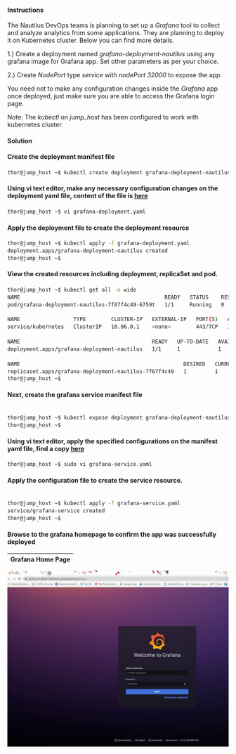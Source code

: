 #### Instructions

The Nautilus DevOps teams is planning to set up a *Grafana* tool to collect and analyze analytics from some applications. They are planning to deploy it on Kubernetes cluster. Below you can find more details.



1.) Create a deployment named *grafana-deployment-nautilus* using any grafana image for Grafana app. Set other parameters as per your choice.

2.) Create *NodePort* type *service* with *nodePort 32000* to expose the app.

You need not to make any configuration changes inside the *Grafana* app once deployed, just make sure you are able to access the Grafana login page.

Note: The *kubectl* on *jump_host* has been configured to work with kubernetes cluster.


#### Solution

#### Create the deployment manifest file
```bash
thor@jump_host ~$ kubectl create deployment grafana-deployment-nautilus --image=grafana/grafana --dry-run=client -o yaml > grafana-deployment.yaml
```

#### Using vi text editor, make any necessary configuration changes on the deployment yaml file, content of the file is [here](grafana-deployment.yaml)

```bash
thor@jump_host ~$ vi grafana-deployment.yaml 
````
       
#### Apply the deployment file to create the deployment resource
```bash
thor@jump_host ~$ kubectl apply -f grafana-deployment.yaml 
deployment.apps/grafana-deployment-nautilus created
thor@jump_host ~$ 
```

#### View the created resources including deployment, replicaSet and pod.
```bash
thor@jump_host ~$ kubectl get all -o wide
NAME                                              READY   STATUS    RESTARTS   AGE   IP           NODE                      NOMINATED NODE   READINESS GATES
pod/grafana-deployment-nautilus-7f67f4c49-6759t   1/1     Running   0          28s   10.244.0.5   kodekloud-control-plane   <none>           <none>

NAME                 TYPE        CLUSTER-IP   EXTERNAL-IP   PORT(S)   AGE    SELECTOR
service/kubernetes   ClusterIP   10.96.0.1    <none>        443/TCP   102m   <none>

NAME                                          READY   UP-TO-DATE   AVAILABLE   AGE   CONTAINERS   IMAGES            SELECTOR
deployment.apps/grafana-deployment-nautilus   1/1     1            1           28s   grafana      grafana/grafana   app=grafana-deployment-nautilus

NAME                                                    DESIRED   CURRENT   READY   AGE   CONTAINERS   IMAGES            SELECTOR
replicaset.apps/grafana-deployment-nautilus-7f67f4c49   1         1         1       28s   grafana      grafana/grafana   app=grafana-deployment-nautilus,pod-template-hash=7f67f4c49
thor@jump_host ~$ 
```

#### Next, create the grafana service manifest file

```bash

thor@jump_host ~$ kubectl expose deployment grafana-deployment-nautilus --type=NodePort  --port=3000 --name=grafana-service --dry-run=client -o yaml > grafana-service.yaml
thor@jump_host ~$ 
```

#### Using vi text editor, apply the specified configurations on the manifest yaml file, find a copy [here](grafana-service.yaml)

```bash
thor@jump_host ~$ sudo vi grafana-service.yaml 
```

#### Apply the configuration file to create the service resource.

```bash

thor@jump_host ~$ kubectl apply -f grafana-service.yaml 
service/grafana-service created
thor@jump_host ~$ 
```

#### Browse to the grafana homepage to confirm the app was successfully deployed

Grafana Home Page              |  
:-------------------------:|
![Grafana Home Page](images/grafana_home.JPG)
